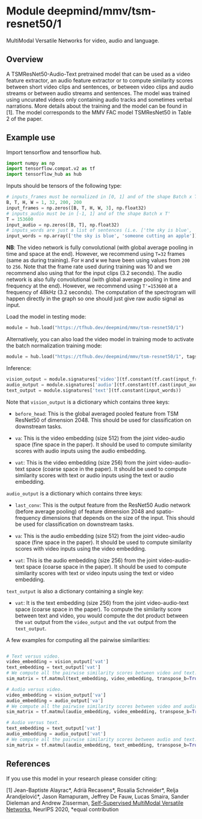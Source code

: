 # Module deepmind/mmv/tsm-resnet50/1

MultiModal Versatile Networks for video, audio and language.

<!-- asset-path: internal -->
<!-- module-type: video-audio-text -->
<!-- task: video-audio-text -->
<!-- fine-tunable: true -->
<!-- format: hub -->
<!-- language: en -->
<!-- network-architecture: tsm-resnet50 -->

## Overview

A TSMResNet50-Audio-Text pretrained model that can be used as a video feature
extractor, an audio feature extractor or to compute similarity scores between
short video clips and sentences, or between video clips and audio streams or
between audio streams and sentences. The model was trained using uncurated
videos only containing audio tracks and sometimes verbal narrations. More
details about the training and the model can be found in [1]. The model
corresponds to the MMV FAC model TSMResNet50 in Table 2 of the paper.

## Example use

Import tensorflow and tensorflow hub.

```python
import numpy as np
import tensorflow.compat.v2 as tf
import tensorflow_hub as hub
```

Inputs should be tensors of the following type:

```python
# inputs_frames must be normalized in [0, 1] and of the shape Batch x T x H x W x 3
B, T, H, W = 1, 32, 200, 200
input_frames = np.zeros([B, T, H, W, 3], np.float32)
# inputs_audio must be in [-1, 1] and of the shape Batch x T'
T = 153600
input_audio = np.zeros([B, T], np.float32)
# inputs_words are just a list of sentences (i.e. ['the sky is blue', 'someone cutting an apple'])
input_words = np.array(['the sky is blue', 'someone cutting an apple'])
```

**NB**: The video network is fully convolutional (with global average pooling in
time and space at the end). However, we recommend using `T=32` frames (same as
during training). For `H` and `W` we have been using values from `200` to `256`.
Note that the frame rate used during training was 10 and we recommend also using
that for the input clips (3.2 seconds). The audio network is also fully
convolutional (with global average pooling in time and frequency at the end).
However, we recommend using `T'=153600` at a frequency of 48kHz (3.2 seconds).
The computation of the spectrogram will happen directly in the graph so one
should just give raw audio signal as input.

Load the model in testing mode:

```python
module = hub.load("https://tfhub.dev/deepmind/mmv/tsm-resnet50/1")
```

Alternatively, you can also load the video model in training mode to activate
the batch normalization training mode:

```python
module = hub.load("https://tfhub.dev/deepmind/mmv/tsm-resnet50/1", tags={"train"})
```

Inference:

```python
vision_output = module.signatures['video'](tf.constant(tf.cast(input_frames, dtype=tf.float32)))
audio_output = module.signatures['audio'](tf.constant(tf.cast(input_audio, dtype=tf.float32)))
text_output = module.signatures['text'](tf.constant(input_words))
```

Note that `vision_output` is a dictionary which contains three keys:

*   `before_head`: This is the global averaged pooled feature from TSM ResNet50
    of dimension 2048. This should be used for classification on downstream
    tasks.

*   `va`: This is the video embedding (size 512) from the joint video-audio
    space (fine space in the paper). It should be used to compute similarity
    scores with audio inputs using the audio embedding.

*   `vat`: This is the video embedding (size 256) from the joint
    video-audio-text space (coarse space in the paper). It should be used to
    compute similarity scores with text or audio inputs using the text or audio
    embedding.

`audio_output` is a dictionary which contains three keys:

*   `last_conv`: This is the output feature from the ResNet50 Audio network
    (before average pooling) of feature dimension 2048 and spatio-frequency
    dimensions that depends on the size of the input. This should be used for
    classification on downstream tasks.

*   `va`: This is the audio embedding (size 512) from the joint video-audio
    space (fine space in the paper). It should be used to compute similarity
    scores with video inputs using the video embedding.

*   `vat`: This is the audio embedding (size 256) from the joint
    video-audio-text space (coarse space in the paper). It should be used to
    compute similarity scores with text or video inputs using the text or video
    embedding.

`text_output` is also a dictionary containing a single key:

*   `vat`: It is the text embedding (size 256) from the joint video-audio-text
    space (coarse space in the paper). To compute the similarity score between
    text and video, you would compute the dot product between the `vat` output
    from the `video_output` and the `vat` output from the `text_output`.

A few examples for computing all the pairwise similarities:

```python

# Text versus video.
video_embedding = vision_output['vat']
text_embedding = text_output['vat']
# We compute all the pairwise similarity scores between video and text.
sim_matrix = tf.matmul(text_embedding, video_embedding, transpose_b=True)

# Audio versus video.
video_embedding = vision_output['va']
audio_embedding = audio_output['va']
# We compute all the pairwise similarity scores between video and audio.
sim_matrix = tf.matmul(audio_embedding, video_embedding, transpose_b=True)

# Audio versus text.
text_embedding = text_output['vat']
audio_embedding = audio_output['vat']
# We compute all the pairwise similarity scores between audio and text.
sim_matrix = tf.matmul(audio_embedding, text_embedding, transpose_b=True)

```

## References

If you use this model in your research please consider citing:

[1] Jean-Baptiste Alayrac\*, Adrià Recasens\*, Rosalia Schneider\*, Relja
Arandjelović\*, Jason Ramapuram, Jeffrey De Fauw, Lucas Smaira, Sander Dieleman
and Andrew Zisserman,
[Self-Supervised MultiModal Versatile Networks](https://arxiv.org/abs/2006.16228),
NeurIPS 2020, \*equal contribution
